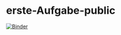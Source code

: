 # erste-Aufgabe-public
[![Binder](https://mybinder.org/badge_logo.svg)](https://mybinder.org/v2/gh/Daniel-Waitzmann/erste-Aufgabe-public.git/HEAD)
